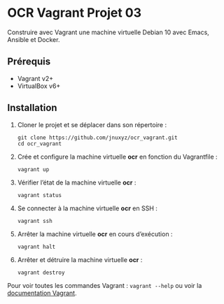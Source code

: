 # OCR Vagrant Projet 03

Construire avec Vagrant une machine virtuelle Debian 10 avec Emacs, Ansible et Docker.

## Prérequis

- Vagrant v2+
- VirtualBox v6+

## Installation

1. Cloner le projet et se déplacer dans son répertoire :

    ```shell
    git clone https://github.com/jnuxyz/ocr_vagrant.git
    cd ocr_vagrant
    ```

2. Crée et configure la machine virtuelle **ocr** en fonction du Vagrantfile :

    ```shell
    vagrant up
    ```

3. Vérifier l’état de la machine virtuelle **ocr** :

    ```shell
    vagrant status
    ```

4. Se connecter à la machine virtuelle **ocr** en SSH :

    ```shell
    vagrant ssh
    ```

5. Arrêter la machine virtuelle **ocr** en cours d’exécution :

    ```shell
    vagrant halt
    ```

6. Arrêter et détruire la machine virtuelle **ocr** :

    ```shell
    vagrant destroy
    ```

Pour voir toutes les commandes Vagrant : `vagrant --help` ou voir la [documentation Vagrant](https://www.vagrantup.com/docs/cli).
